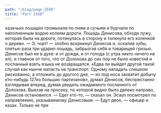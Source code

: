 ```yaml
---
path: "/blog/page_2550"
title: "Part 2550"
---
```


казачьих лошадях громыхали по пням и сучьям и бурчали по наполненным водою колеям дороги.
Лошадь Денисова, обходя лужу, которая была на дороге, потянулась в сторону и толкнула его коленкой о дерево.
— Э, чорт! — злобно вскрикнул Денисов и, оскалив зубы, плетью раза три ударил лошадь, забрызгав себя и товарищей грязью. Денисов был не в духе: и от дождя, и от голода (с утра никто ничего не ел), и главное от того, что от Долохова до сих пор не было известий и посланный взять языка не возвращался.
«Едва ли выйдет другой такой случай как нынче напасть на транспорт. Одному нападать слишком рискованно, а отложить до другого дня, — из под носа захватит добычу кто-нибудь 127из больших партизанов», думал Денисов, беспрестанно взглядывая вперед, думая увидать ожидаемого посланного от Долохова.
Выехав на просеку, по которой видно было далеко направо, Денисов остановился.
— Едет кто-то, — сказал он.
Эсаул посмотрел по направлению, указываемому Денисовым.
— Едут двое, — офицер и казак. Только не пре
